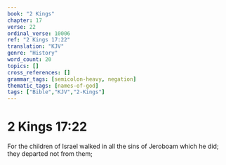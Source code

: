 ```yaml
---
book: "2 Kings"
chapter: 17
verse: 22
ordinal_verse: 10006
ref: "2 Kings 17:22"
translation: "KJV"
genre: "History"
word_count: 20
topics: []
cross_references: []
grammar_tags: [semicolon-heavy, negation]
thematic_tags: [names-of-god]
tags: ["Bible","KJV","2-Kings"]
---
```


# 2 Kings 17:22

For the children of Israel walked in all the sins of Jeroboam which he did; they departed not from them;
